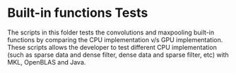 <!--
{% comment %}
Licensed to the Apache Software Foundation (ASF) under one or more
contributor license agreements.  See the NOTICE file distributed with
this work for additional information regarding copyright ownership.
The ASF licenses this file to you under the Apache License, Version 2.0
(the "License"); you may not use this file except in compliance with
the License.  You may obtain a copy of the License at

http://www.apache.org/licenses/LICENSE-2.0

Unless required by applicable law or agreed to in writing, software
distributed under the License is distributed on an "AS IS" BASIS,
WITHOUT WARRANTIES OR CONDITIONS OF ANY KIND, either express or implied.
See the License for the specific language governing permissions and
limitations under the License.
{% endcomment %}
-->

# Built-in functions Tests

The scripts in this folder tests the convolutions and maxpooling built-in functions
by comparing the CPU implementation v/s GPU implementation.
These scripts allows the developer to test different CPU implementation (such 
as sparse data and dense filter, dense data and sparse filter, etc)
with MKL, OpenBLAS and Java.